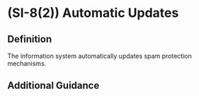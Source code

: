 
# (SI-8(2)) Automatic Updates

## Definition

The information system automatically updates spam protection mechanisms.

## Additional Guidance



